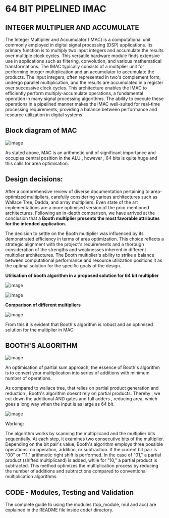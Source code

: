 # 64 BIT PIPELINED IMAC

## INTEGER MULTIPLIER AND ACCUMULATE

The Integer Multiplier and Accumulator (IMAC) is a computational unit commonly employed in digital signal processing (DSP) applications. Its primary function is to multiply two input integers and accumulate the results over multiple clock cycles. This versatile hardware module finds extensive use in applications such as filtering, convolution, and various mathematical transformations. The IMAC typically consists of a multiplier unit for performing integer multiplication and an accumulator to accumulate the products. The input integers, often represented in two's complement form, undergo parallel multiplication, and the results are accumulated in a register over successive clock cycles. This architecture enables the IMAC to efficiently perform multiply-accumulate operations, a fundamental operation in many signal processing algorithms. The ability to execute these operations in a pipelined manner makes the IMAC well-suited for real-time processing requirements, providing a balance between performance and resource utilization in digital systems

## Block diagram of MAC

![image](https://github.com/ee20b117/CAD-for-VLSI/assets/85502194/fe4ae8a8-8aad-4906-9eed-0f995607dc5f)

As stated above, MAC is an arithmetic unit of significant importance and occupies central position in the ALU , however , 64 bits is quite huge and this calls for area optimisation.

## Design decisions:

After a comprehensive review of diverse documentation pertaining to area-optimized multipliers, carefully considering various architectures such as Wallace Tree, Dadda, and array multipliers. Even state of the art implementations are a more optimised version of the prior mentioned architectures. Following an in-depth comparison, we have arrived at the conclusion that a **Booth multiplier presents the most favorable attributes for the intended application.**

The decision to settle on the Booth multiplier was influenced by its demonstrated efficiency in terms of area optimization. This choice reflects a strategic alignment with the project's requirements and a thorough consideration of the strengths and weaknesses inherent in different multiplier architectures. The Booth multiplier's ability to strike a balance between computational performance and resource utilization positions it as the optimal solution for the specific goals of the design.


**Utilisation of booth algorithm in a proposed solution for 64 bit multiplier**

![image](https://github.com/ee20b117/CAD-for-VLSI/assets/85502194/6c202373-e1ca-43c3-b341-a2ef1a0dd4cb)

![image](https://github.com/ee20b117/CAD-for-VLSI/assets/85502194/d9076270-22a6-45a8-82fb-a88fce8a6f82)


**Comparison of different multipliers**

![image](https://github.com/ee20b117/CAD-for-VLSI/assets/85502194/18c6771a-18eb-4229-93f2-b4f9d50945e6)

From this it is evident that Booth's algorithm is robust and an optimised solution for the multiplier in MAC.

## BOOTH'S ALGORITHM

![image](https://github.com/ee20b117/CAD-for-VLSI/assets/85502194/bc795501-75da-4a24-89cb-fbaa6281fbca)


An optimisation of partial sum approach, the essence of Booth's algorithm is to convert your multiplication into series of additions with minimum number of operations.

As compared to wallace tree, that relies on partial product generation and reduction , Booth's algorithm doesnt rely on partial products. Thereby , we cut down the additional AND gates and full adders , reducing area, which goes a long way when the input is as large as 64 bit.

![image](https://github.com/ee20b117/CAD-for-VLSI/assets/85502194/160f2b19-3300-4a40-b676-2ab9347753ef)

Working:

The algorithm works by scanning the multiplicand and the multiplier bits sequentially. At each step, it examines two consecutive bits of the multiplier. Depending on the bit pair's value, Booth's algorithm employs three possible operations: no operation, addition, or subtraction. If the current bit pair is "00" or "11," arithmetic right shift is performed. In the case of "01," a partial product (shifted multiplicand) is added, while for "10," a partial product is subtracted. This method optimizes the multiplication process by reducing the number of additions and subtractions compared to conventional multiplication algorithms. 


## CODE - Modules, Testing and Validation
The complete guide to using the modules (top_module, mul and acc) are explained in the README file inside code/ directory.









